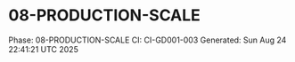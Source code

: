 # 08-PRODUCTION-SCALE
Phase: 08-PRODUCTION-SCALE
CI: CI-GD001-003
Generated: Sun Aug 24 22:41:21 UTC 2025
